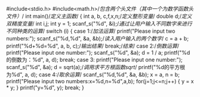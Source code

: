 #include<stdio.h>
#include<math.h>/*包含两个头文件（其中一个为数学函数头文件）*/
int main()/*定义主函数*/
{
	int a, b, c,f,x,n;/*定义整形变量*/
	double d;/*定义双精度变量*/
	int i,j;
	int y = 1;
	scanf_s("%d", &i);/*通过让用户输入不同数字来进行不同种类的运算*/
	switch (i)
	{
	case 1:/*加法运算*/
			printf("Please input two numbers:");
			scanf_s("%d,%d", &a, &b);/*读入用户输入的两个数字*/
			c = a + b;
			printf("%d+%d=%d", a, b, c);/*输出结果*/
				break;/*结束*/
	case 2:/*倒数运算*/
		printf("Please input one number:");
		scanf_s("%d", &a);
		d = 1 / a;
		printf("%d的倒数为：%d", a, d);
		break;
	case 3:
		printf("Please input one number:");
		scanf_s("%d", &a);
		d = sqrt(a);/*调用求平方根函数sqrt*/
		printf("%d的平方根为%d", a, d);
	case 4:/*取余运算*/
			scanf_s("%d,%d", &a, &b);
			x = a, n = b;
           printf("Please input two numbers:x=%d,n=%d",a,b);
             for(j=1;j<=n;j++)
{
	         y = x * y;
}
          printf("y=%d", y);
          break;
	}
